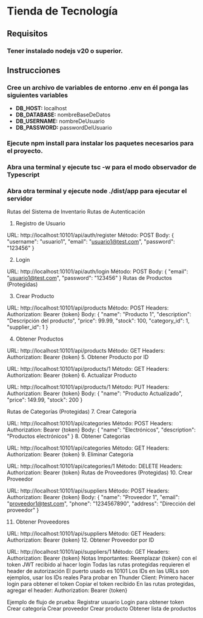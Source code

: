 # Tienda de Tecnología
## Requisitos
### Tener instalado nodejs v20 o superior.
## Instrucciones
### Cree un archivo de variables de entorno .env en él ponga las siguientes variables
- **DB_HOST:** localhost
- **DB_DATABASE:** nombreBaseDeDatos
- **DB_USERNAME:** nombreDeUsuario
- **DB_PASSWORD:** passwordDelUsuario
### Ejecute npm install para instalar los paquetes necesarios para el proyecto.
### Abra una terminal y ejecute tsc -w para el modo observador de Typescript
### Abra otra terminal y ejecute node ./dist/app para ejecutar el servidor


Rutas del Sistema de Inventario
Rutas de Autenticación
1. Registro de Usuario

URL: http://localhost:10101/api/auth/register
Método: POST
Body:
{
    "username": "usuario1",
    "email": "usuario1@test.com",
    "password": "123456"
}

2. Login

URL: http://localhost:10101/api/auth/login
Método: POST
Body:
{
    "email": "usuario1@test.com",
    "password": "123456"
}
Rutas de Productos (Protegidas)

3. Crear Producto

URL: http://localhost:10101/api/products
Método: POST
Headers: Authorization: Bearer {token}
Body:
{
    "name": "Producto 1",
    "description": "Descripción del producto",
    "price": 99.99,
    "stock": 100,
    "category_id": 1,
    "supplier_id": 1
}

4. Obtener Productos

URL: http://localhost:10101/api/products
Método: GET
Headers: Authorization: Bearer {token}
5. Obtener Producto por ID

URL: http://localhost:10101/api/products/1
Método: GET
Headers: Authorization: Bearer {token}
6. Actualizar Producto

URL: http://localhost:10101/api/products/1
Método: PUT
Headers: Authorization: Bearer {token}
Body:
{
    "name": "Producto Actualizado",
    "price": 149.99,
    "stock": 200
}

Rutas de Categorías (Protegidas)
7. Crear Categoría

URL: http://localhost:10101/api/categories
Método: POST
Headers: Authorization: Bearer {token}
Body:
{
    "name": "Electrónicos",
    "description": "Productos electrónicos"
}
8. Obtener Categorías

URL: http://localhost:10101/api/categories
Método: GET
Headers: Authorization: Bearer {token}
9. Eliminar Categoría

URL: http://localhost:10101/api/categories/1
Método: DELETE
Headers: Authorization: Bearer {token}
Rutas de Proveedores (Protegidas)
10. Crear Proveedor

URL: http://localhost:10101/api/suppliers
Método: POST
Headers: Authorization: Bearer {token}
Body:
{
    "name": "Proveedor 1",
    "email": "proveedor1@test.com",
    "phone": "1234567890",
    "address": "Dirección del proveedor"
}

11. Obtener Proveedores

URL: http://localhost:10101/api/suppliers
Método: GET
Headers: Authorization: Bearer {token}
12. Obtener Proveedor por ID

URL: http://localhost:10101/api/suppliers/1
Método: GET
Headers: Authorization: Bearer {token}
Notas Importantes:
Reemplazar {token} con el token JWT recibido al hacer login
Todas las rutas protegidas requieren el header de autorización
El puerto usado es 10101
Los IDs en las URLs son ejemplos, usar los IDs reales
Para probar en Thunder Client:
Primero hacer login para obtener el token
Copiar el token recibido
En las rutas protegidas, agregar el header:
Authorization: Bearer {token}

Ejemplo de flujo de prueba:
Registrar usuario
Login para obtener token
Crear categoría
Crear proveedor
Crear producto
Obtener lista de productos